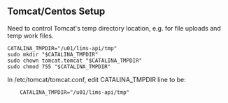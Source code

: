 Tomcat/Centos Setup
-------------------
Need to control Tomcat's temp directory location, e.g. for file uploads and temp work files.
```
CATALINA_TMPDIR="/u01/lims-api/tmp"
sudo mkdir "$CATALINA_TMPDIR"
sudo chown tomcat.tomcat "$CATALINA_TMPDIR"
sudo chmod 755 "$CATALINA_TMPDIR"
```

In /etc/tomcat/tomcat.conf, edit CATALINA_TMPDIR line to be:
```
    CATALINA_TMPDIR="/u01/lims-api/tmp"
```
